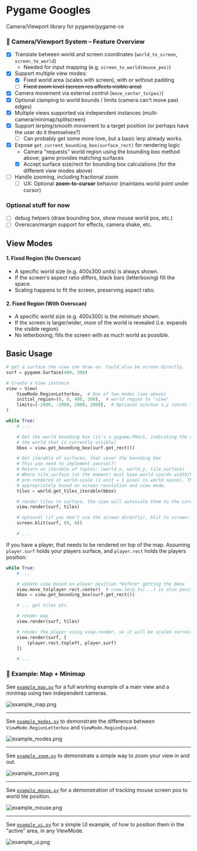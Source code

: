 # Pygame Googles

Camera/Viewport library for pygame/pygame-ce

### 🧭 Camera/Viewport System – Feature Overview

- [x] Translate between world and screen coordinates (`world_to_screen`, `screen_to_world`)
    - Needed for input mapping (e.g. `screen_to_world(mouse_pos)`)
- [x] Support multiple view modes:
    - [x] Fixed world area (scales with screen), with or without padding
    - [ ] ~~Fixed zoom level (screen res affects visible area)~~
- [x] Camera movement via external control (`move_center_to(pos)`)
- [x] Optional clamping to world bounds / limits (camera can't move past edges)
- [x] Multiple views supported via independent instances (multi-camera/minimap/splitscreen)
- [x] Support lerping/smooth movement to a target position (or perhaps have the user do it themselves?)
    - [ ] Can probably get some more love, but a basic lerp already works.
- [x] Expose `get_current_bounding_box(surface_rect)` for rendering logic
    - Camera "requests" world region using the bounding box method above; game provides matching surfaces
    - [x] Accept surface size/rect for bounding box calculations (for the different view modes above)
- [ ] Handle zooming, including fractional zoom
    - [ ] UX: Optional **zoom-to-cursor** behavior (maintains world point under cursor)

### Optional stuff for now

- [ ] debug helpers (draw bounding box, show mouse world pos, etc.)
- [ ] Overscan/margin support for effects, camera shake, etc.

## View Modes

#### 1. Fixed Region (No Overscan)

- A specific world size (e.g. 400x300 units) is always shown.
- If the screen's aspect ratio differs, black bars (letterboxing) fill the space.
- Scaling happens to fit the screen, preserving aspect ratio.

#### 2. Fixed Region (With Overscan)

- A specific world size (e.g. 400x300) is the *minimum* shown.
- If the screen is larger/wider, *more* of the world is revealed (i.e. expands the visible region).
- No letterboxing; fills the screen with as much world as possible.

## Basic Usage

```python
# get a surface the view can draw on. Could also be screen directly.
surf = pygame.Surface(400, 300)

# Create a View instance
view = View(
    ViewMode.RegionLetterbox,  # One of two modes (see above)
    initial_region=(0, 0, 400, 300),  # world region to "view"
    limits=[-2000, -2000, 2000, 2000],  # Optional min/max x,y coords to constrain the view to.
)

while True:
    # ...

    # Get the world bounding box (it's a pygame.FRect, indicating the area of
    # the world that is currently visible)
    bbox = view.get_bounding_box(surf.get_rect())

    # Get iterable of surfaces, that cover the bounding box
    # This you need to implement yourself!
    # Return an iterable of tuples: (world_x, world_y, tile_surface)
    # Where tile_surface (at the moment) must have world coords width/height. Surfaces are expected to be
    # pre-rendered at world-scale (1 unit = 1 pixel in world space). The View system will scale them
    # appropriately based on screen resolution and view mode.
    tiles = world.get_tiles_iterable(bbox)

    # render tiles to surface, the view will autoscale them to the correct size.
    view.render(surf, tiles)

    # optional (if you don't use the screen directly), blit to screen:
    screen.blit(surf, (0, 0))

    # ...
```

If you have a player, that needs to be rendered on top of the map. Assuming `player.surf` holds
your players surface, and `player.rect` holds the players position:

```python
while True:
    # ...

    # update view based on player position *before* getting the bbox
    view.move_to(player.rect.center)  # view.lerp_to(...) is also possible
    bbox = view.get_bounding_box(surf.get_rect())

    # ... get tiles etc.

    # render map
    view.render(surf, tiles)

    # render the player using view.render, so it will be scaled correctly
    view.render(surf, [
        (player.rect.topleft, player.surf)
    ])

    # ...
```

### 📌 Example: Map + Minimap

See [`example_map.py`](examples/example_map.py) for a full working example of a main view and a minimap using two independent cameras.

![example_map.png](examples/screenshots/example_map.png)

---

See [`example_modes.py`](examples/example_modes.py) to demonstrate the difference between `ViewMode.RegionLetterbox` and `ViewMode.RegionExpand`.

![example_modes.png](examples/screenshots/example_modes.png)

---

See [`example_zoom.py`](examples/example_zoom.py) to demonstrate a simple way to zoom your view in and out.

![example_zoom.png](examples/screenshots/example_zoom.png)

---

See [`example_mouse.py`](examples/example_mouse.py) for a demonstration of tracking mouse screen pos to world tile position.

![example_mouse.png](examples/screenshots/example_mouse.png)

---

See [`example_ui.py`](examples/example_ui.py) for a simple UI example, of how to position them in the "active" area, in any ViewMode.

![example_ui.png](examples/screenshots/example_ui.png)
